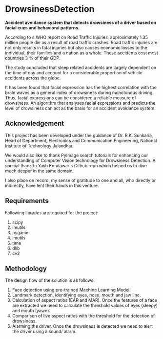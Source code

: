 # DrowsinessDetection
<b>Accident avoidance system that detects drowsiness of a driver based on facial cues and behavioral patterns.</b>

According to a WHO report on Road Traffic Injuries, approximately 1.35 million people die as a result of road traffic crashes. Road traffic injuries are not only results in fatal injuries but also causes economic losses to the individual, their families and a nation as a whole. These accidents cost most countries 3 % of their GDP. 

The study concluded that sleep related accidents are largely dependent on the time of day and account for a considerable proportion of vehicle accidents across the globe.

It has been found that facial expression has the highest correlation with the brain waves as a general index of drowsiness during monotonous driving. Thus, facial expressions can be considered a reliable measure of drowsiness. An algorithm that analyses facial expressions and predicts the level of drowsiness can act as the basis for an accident avoidance system. 


## Acknowledgement
This project has been developed under the guidance of Dr. R.K. Sunkaria, Head of Department, Electronics and Communication Engineering, National Institute of Technology Jalandhar.

We would also like to thank PyImage search tutorials for enhancing our understanding of Computer Vision technology for Drowsiness Detection. A special thank to Yash Kondawar's Github repo which helped us to dive much deeper in the same domain.

I also place on record, my sense of gratitude to one and all, who directly or indirectly, have lent their hands in this venture.

## Requirements
Following libraries are required for the project:
1. scipy
2. imutils
3. pygame
4. imutils
5. time
6. dlib
7. cv2

## Methodology
The design flow of the solution is as follows:
1.	Face detection using pre-trained Machine Learning Model.
2.	Landmark detection, identifying eyes, nose, mouth and jaw line.
3.	Calculation of aspect ratios (EAR and MAR). Once the features of a face are extracted we need to calculate the threshold values of eyes (sleepy) and mouth (yawn).
4.	Comparison of live aspect ratios with the threshold for the detection of drowsiness.
5.	Alarming the driver. Once the drowsiness is detected we need to alert the driver using a sound/ alarm.
